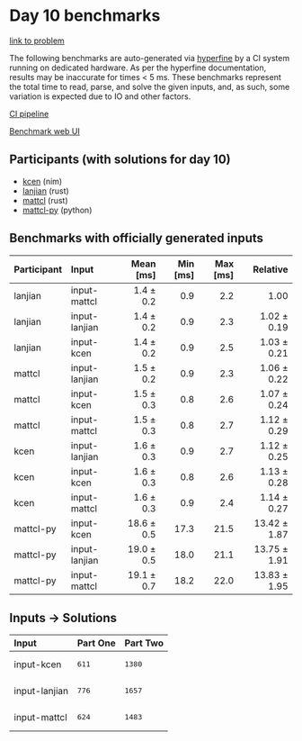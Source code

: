 # Day 10 benchmarks

[link to problem](https://adventofcode.com/2024/day/10)

The following benchmarks are auto-generated via
[hyperfine](https://github.com/sharkdp/hyperfine) by a CI system running on
dedicated hardware. As per the hyperfine documentation, results may be
inaccurate for times < 5 ms. These benchmarks represent the total time to read,
parse, and solve the given inputs, and, as such, some variation is expected due
to IO and other factors.

[CI pipeline](http://ci.papercode.net:8080/teams/main/pipelines/aoc2024)

[Benchmark web UI](https://aoc.ancalagon.black)


## Participants (with solutions for day 10)

- [kcen](https://github.com/kcen/aoc2024) (nim)
- [lanjian](https://github.com/lanjian/aoc-2024) (rust)
- [mattcl](https://github.com/mattcl/aoc2024) (rust)
- [mattcl-py](https://github.com/mattcl/aoc2024-py) (python)


## Benchmarks with officially generated inputs

| Participant | Input | Mean [ms] | Min [ms] | Max [ms] | Relative |
|:---|:---|---:|---:|---:|---:|
| lanjian | input-mattcl | 1.4 ± 0.2 | 0.9 | 2.2 | 1.00 |
| lanjian | input-lanjian | 1.4 ± 0.2 | 0.9 | 2.3 | 1.02 ± 0.19 |
| lanjian | input-kcen | 1.4 ± 0.2 | 0.9 | 2.5 | 1.03 ± 0.21 |
| mattcl | input-lanjian | 1.5 ± 0.2 | 0.9 | 2.3 | 1.06 ± 0.22 |
| mattcl | input-kcen | 1.5 ± 0.3 | 0.8 | 2.6 | 1.07 ± 0.24 |
| mattcl | input-mattcl | 1.5 ± 0.3 | 0.8 | 2.7 | 1.12 ± 0.29 |
| kcen | input-lanjian | 1.6 ± 0.3 | 0.9 | 2.7 | 1.12 ± 0.25 |
| kcen | input-kcen | 1.6 ± 0.3 | 0.8 | 2.6 | 1.13 ± 0.28 |
| kcen | input-mattcl | 1.6 ± 0.3 | 0.9 | 2.4 | 1.14 ± 0.27 |
| mattcl-py | input-kcen | 18.6 ± 0.5 | 17.3 | 21.5 | 13.42 ± 1.87 |
| mattcl-py | input-lanjian | 19.0 ± 0.5 | 18.0 | 21.1 | 13.75 ± 1.91 |
| mattcl-py | input-mattcl | 19.1 ± 0.7 | 18.2 | 22.0 | 13.83 ± 1.95 |


## Inputs -> Solutions

| Input | Part One | Part Two |
|:---|:---|:---|
|input-kcen|<pre>611</pre>|<pre>1380</pre>|
|input-lanjian|<pre>776</pre>|<pre>1657</pre>|
|input-mattcl|<pre>624</pre>|<pre>1483</pre>|